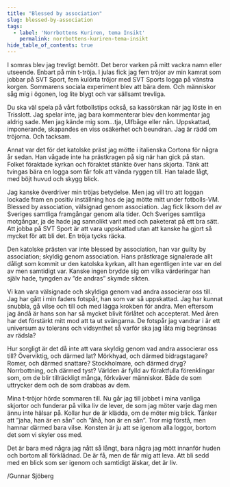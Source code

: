 ```yaml
---
title: "Blessed by association"
slug: blessed-by-association
tags:
  - label: 'Norrbottens Kuriren, tema Insikt'
    permalink: norrbottens-kuriren-tema-insikt
hide_table_of_contents: true
---
```

I somras blev jag trevligt bemött. Det beror varken på mitt vackra namn eller utseende. Enbart på min t-tröja. I julas fick jag fem tröjor av min kamrat som jobbar på SVT Sport, fem kulörta tröjor med SVT Sports logga på vänstra korgen. Sommarens sociala experiment blev att bära dem. Och människor såg mig i ögonen, log lite blygt och var sällsamt trevliga.

<!--truncate-->

Du ska väl spela på vårt fotbollstips också, sa kassörskan när jag löste in en Trisslott. Jag spelar inte, jag bara kommenterar blev den kommentar jag aldrig sade. Men jag kände mig som…tja, Ulfbåge eller nån. Uppskattad, imponerande, skapandes en viss osäkerhet och beundran. Jag är rädd om tröjorna. Och tacksam.

Annat var det för det katolske präst jag mötte i italienska Cortona för några år sedan. Han vågade inte ha prästkragen på sig när han gick på stan. Folket föraktade kyrkan och föraktet stänkte över hans skjorta. Tänk att tvingas bära en logga som får folk att vända ryggen till. Han talade lågt, med böjt huvud och skygg blick.

Jag kanske överdriver min tröjas betydelse. Men jag vill tro att loggan lockade fram en positiv inställning hos de jag mötte mitt under fotbolls-VM. Blessed by association, välsignad genom association. Jag fick liksom del av Sveriges samtliga framgångar genom alla tider. Och Sveriges samtliga motgångar, ja de hade jag sannolikt varit med och paketerat på ett bra sätt. Att jobba på SVT Sport är att vara uppskattad utan att kanske ha gjort så mycket för att bli det. En tröja tycks räcka.

Den katolske prästen var inte blessed by association, han var guilty by association; skyldig genom association. Hans prästkrage signalerade allt dåligt som kommit ur den katolska kyrkan, allt han egentligen inte var en del av men samtidigt var. Kanske ingen brydde sig om vilka värderingar han själv hade, tyngden av ”de andras” skymde sikten. 

Vi kan vara välsignade och skyldiga genom vad andra associerar oss till. Jag har gått i min faders fotspår, han som var så uppskattad. Jag har kunnat snubbla, gå vilse och till och med lägga krokben för andra. Men eftersom jag ändå är hans son har så mycket blivit förlåtet och accepterat. Med åren har det förstärkt mitt mod att ta ut svängarna. De fotspår jag vandrar i är ett universum av tolerans och vidsynthet så varför ska jag låta mig begränsas av rädsla?

Hur sorgligt är det då inte att vara skyldig genom vad andra associerar oss till? Överviktig, och därmed lat? Mörkhyad, och därmed bidragstagare? Romer, och därmed snattare? Stockholmare, och därmed dryg? Norrbottning, och därmed tyst? Världen är fylld av föraktfulla förenklingar som, om de blir tillräckligt många, förkväver människor. Både de som uttrycker dem och de som drabbas av dem.

Mina t-tröjor hörde sommaren till. Nu går jag till jobbet i mina vanliga skjortor och funderar på vilka liv de lever, de som jag möter varje dag men ännu inte hälsar på. Kollar hur de är klädda, om de möter mig blick. Tänker att ”jaha, han är en sån” och ”åhå, hon är en sån”. Tror mig förstå, men hamnar därmed bara vilse. Konsten är ju att se igenom alla loggor, bortom det som vi skyler oss med.

Det är bara med några jag nått så långt, bara några jag mött innanför huden och bortom all förklädnad. De är få, men de får mig att leva. Att bli sedd med en blick som ser igenom och samtidigt älskar, det är liv.

/Gunnar Sjöberg
